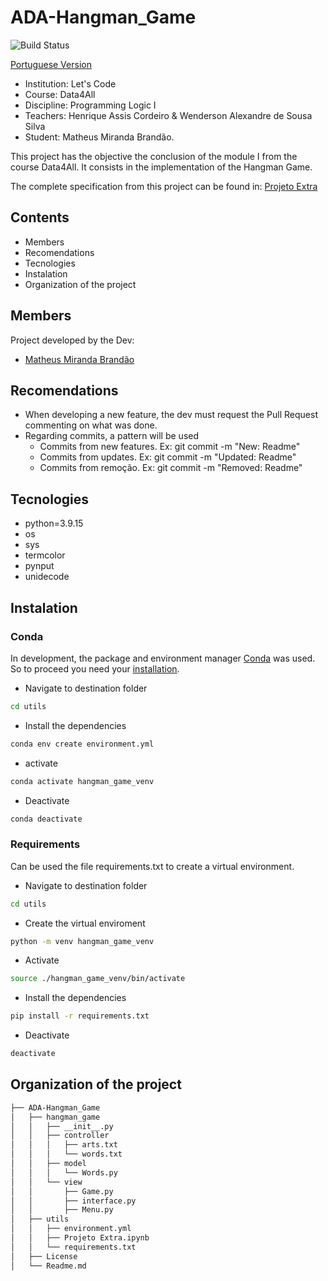 # ADA-Hangman_Game
![Build Status](https://travis-ci.org/joemccann/dillinger.svg?branch=master)

[Portuguese Version](https://github.com/MatBrands/ADA-Hangman_Game/blob/master/Readme.md)

- Institution: Let's Code
- Course: Data4All
- Discipline: Programming Logic I
- Teachers: Henrique Assis Cordeiro & Wenderson Alexandre de Sousa Silva
- Student: Matheus Miranda Brandão.

This project has the objective the conclusion of the module I from the course Data4All. It consists in the implementation of the Hangman Game.

The complete specification from this project can be found in: [Projeto Extra](https://github.com/MatBrands/ADA-Hangman_Game/blob/master/utils/Projeto%20Extra.ipynb)

## Contents

- Members
- Recomendations
- Tecnologies
- Instalation
- Organization of the project

## Members
Project developed by the Dev:

- [Matheus Miranda Brandão](https://github.com/MatBrands)

## Recomendations
- When developing a new feature, the dev must request the Pull Request commenting on what was done.
- Regarding commits, a pattern will be used
    - Commits from new features. Ex: git commit -m "New: Readme"
    - Commits from updates. Ex: git commit -m "Updated: Readme"
    - Commits from remoção. Ex: git commit -m "Removed: Readme"

## Tecnologies

- python=3.9.15
- os
- sys
- termcolor
- pynput
- unidecode


## Instalation

### Conda
In development, the package and environment manager [Conda](https://conda.io/) was used. So to proceed you need your [installation](https://conda.io/projects/conda/en/latest/user-guide/install/index.html).

- Navigate to destination folder
```sh
cd utils
```

- Install the dependencies
```sh
conda env create environment.yml
```

- activate
```sh
conda activate hangman_game_venv
```

- Deactivate
```sh
conda deactivate
```

### Requirements
Can be used the file requirements.txt to create a virtual environment.

- Navigate to destination folder
```sh
cd utils
```

- Create the virtual enviroment
```sh
python -m venv hangman_game_venv
```

- Activate
```sh
source ./hangman_game_venv/bin/activate
```

- Install the dependencies
```sh
pip install -r requirements.txt
```

- Deactivate
```sh
deactivate
```


## Organization of the project
```sh
├── ADA-Hangman_Game
│   ├── hangman_game
│   │   ├── __init__.py
│   │   ├── controller
│   │   │   ├── arts.txt
│   │   │   └── words.txt
│   │   ├── model
│   │   │   └── Words.py
│   │   └── view
│   │       ├── Game.py
│   │       ├── interface.py
│   │       ├── Menu.py
│   ├── utils
│   │   ├── environment.yml
│   │   ├── Projeto Extra.ipynb
│   │   └── requirements.txt
│   ├── License
│   └── Readme.md
```